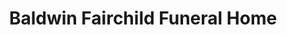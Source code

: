 ---
title: "Baldwin Fairchild Funeral Home"
url: /altamonte-springs/baldwin-fairchild-funeral-home/
shop: funeral directors
---